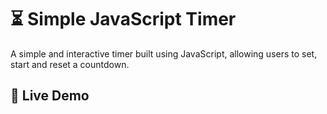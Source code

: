 # ⏳ Simple JavaScript Timer

A simple and interactive timer built using JavaScript, allowing users to set, start and reset a countdown.

## 🚀 Live Demo


